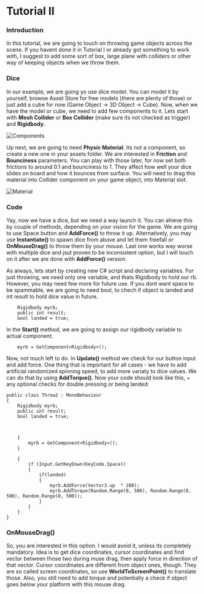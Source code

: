 # Tutorial II 


### Introduction 
In this tutorial, we are going to touch on throwing game objects across the scene. If you havent done it in Tutorial I or already got something to work with, I suggest to add some sort of box, large plane with colliders or other way of keeping objects when we throw them. 

### Dice 

In our example, we are going yo use dice model. You can model it by yourself, browse Asset Store for free models (there are plenty of those) or just add a cube for now (Game Object -> 3D Object -> Cube). 
Now, when we have the model or cube, we need to add few components to it. Lets start with **Mesh Collider** or **Box Collider** (make sure its not checked as trigger) and **Rigidbody**. 

![Components](/Tutorial%20II/Assets/Images/picture2.png)

Up next, we are going to need **Physic Material**. Its not a component, so create a new one in your assets folder. We are interested in **Friction** and **Bounciness** parameters. You can play with those later, for now set both frictions to around 0.1 and bounciness to 1. They affect how well your dice slides on board and how it bounces from surface. You will need to drag this material into Collider component on your game object, into Material slot.  

![Material](/Tutorial%20II/Assets/Images/picture1.png)


### Code

Yay, now we have a dice, but we need a way launch it. You can ahieve this by couple of methods, depending on your vision for the game. We are going to use Space button and **AddForce()** to throw it up. Alternatively, you may use **Instantiate()** to spawn dice from above and let them freefall or **OnMouseDrag()** to throw them by your mouse. Last one works way worse with multiple dice and jsut proven to be inconsistent option, but I will touch on it after we are done with **AddForce()** version. 

As always, lets start by creating new C# script and declaring variables. For just throwing, we need only one variable, and thats Rigidbody to hold our rb. However, you may need few more for future use. If you dont want space to be spammable, we are going to need bool, to chech if object is landed and int result to hold dice value in future. 

        Rigidbody myrb;
        public int result;
        bool landed = true;

In the **Start()** method, we are going to assign our rigidbody variable to actual component. 

        myrb = GetComponent<Rigidbody>();

Now, not much left to do. In **Update()** method we check for our button input and add force. One thing that is important for all cases - we have to add artificial randomized spinning speed, to add more variaty to dice values. We can do that by using **AddTorque()**. Now your code should look like this, + any optional checks for double pressing or being landed:


    public class Throw2 : MonoBehaviour
    {
        Rigidbody myrb;
        public int result;
        bool landed = true;



        {
            myrb = GetComponent<Rigidbody>();
        }

        {
            if (Input.GetKeyDown(KeyCode.Space))
            {
                if(landed)
                {
                    myrb.AddForce(Vector3.up  * 200);
                    myrb.AddTorque(Random.Range(0, 500), Random.Range(0, 500), Random.Range(0, 500));
                }
            }
        }
    } 



### OnMouseDrag()

So, you are interested in this option. I would avoid it, unless its completely mandatory. 
Idea is to get dice coordinates, cursor coordinates and find vector between those two during muse drag, then apply force in direction of that vector. 
Cursor coordinates are different from object ones, though. They are so called screen coordinates, so use **WorldToScreenPoint()** to translate those. Also, you still need to add torque and potentially a check if object goes below your platform with this mouse drag. 
